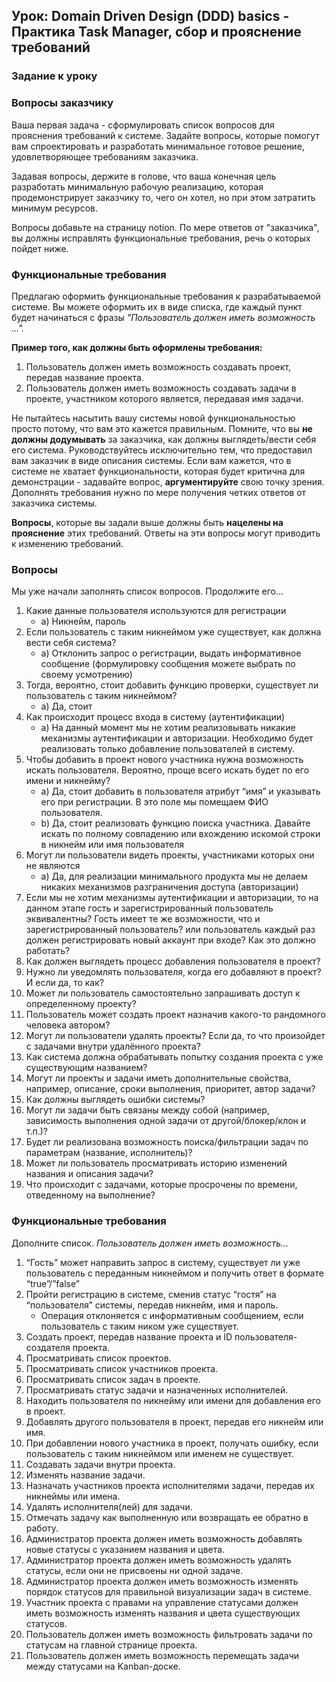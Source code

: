 ## Урок: **Domain Driven Design (DDD) basics - Практика Task Manager, сбор и прояснение требований**

### Задание к уроку

### Вопросы заказчику

Ваша первая задача - сформулировать список вопросов для прояснения требований к системе. Задайте вопросы, которые помогут вам спроектировать и разработать минимальное готовое решение, удовлетворяющее требованиям заказчика.

Задавая вопросы, держите в голове, что ваша конечная цель разработать минимальную рабочую реализацию, которая продемонстрирует заказчику то, чего он хотел, но при этом затратить минимум ресурсов.

Вопросы добавьте на страницу notion. По мере ответов от "заказчика", вы должны исправлять функциональные требования, речь о которых пойдет ниже.

### Функциональные требования

Предлагаю оформить функциональные требования к разрабатываемой системе. Вы можете оформить их в виде списка, где каждый пункт будет начинаться с фразы *"Пользователь должен иметь возможность ...".*

**Пример того, как должны быть оформлены требования:**

1. Пользователь должен иметь возможность cоздавать проект, передав название проекта.
2. Пользователь должен иметь возможность cоздавать задачи в проекте, участником которого является, передавая имя задачи.

Не пытайтесь насытить вашу системы новой функциональностью просто потому, что вам это кажется правильным. Помните, что вы **не должны додумывать** за заказчика, как должны выглядеть/вести себя его система. Руководствуйтесь исключительно тем, что предоставил вам заказчик в виде описания системы. Если вам кажется, что в системе не хватает функциональности, которая будет критична для демонстрации - задавайте вопрос, **аргументируйте** свою точку зрения. Дополнять требования нужно по мере получения четких ответов от заказчика системы.

**Вопросы**, которые вы задали выше должны быть **нацелены на прояснение** этих требований. Ответы на эти вопросы могут приводить к изменению требований.

### Вопросы

Мы уже начали заполнять список вопросов. Продолжите его…

1. Какие данные пользователя используются для регистрации
    - a) Никнейм, пароль
2. Если пользователь с таким никнеймом уже существует, как должна вести себя система?
    - a) Отклонить запрос о регистрации, выдать информативное сообщение (формулировку сообщения можете выбрать по своему усмотрению)
3. Тогда, вероятно, стоит добавить функцию проверки, существует ли пользователь с таким никнеймом?
    - a) Да, стоит
4. Как происходит процесс входа в систему (аутентификации)
    - a) На данный момент мы не хотим реализовывать никакие механизмы аутентификации и авторизации. Необходимо будет реализовать только добавление пользователей в систему.
5. Чтобы добавить в проект нового участника нужна возможность искать пользователя. Вероятно, проще всего искать будет по его имени и никнейму?
    - a) Да, стоит добавить в пользователя атрибут “имя” и указывать его при регистрации. В это поле мы помещаем ФИО пользователя.
    - b) Да, стоит реализовать функцию поиска участника. Давайте искать по полному совпадению или вхождению искомой строки в никнейм или имя пользователя
6. Могут ли пользователи видеть проекты, участниками которых они не являются
    - a) Да, для реализации минимального продукта мы не делаем никаких механизмов разграничения доступа (авторизации)
7. Если мы не хотим механизмы аутентификации и авторизации, то на данном этапе гость и зарегистрированный пользователь эквивалентны? Гость имеет те же возможности, что и зарегистрированный пользователь? или пользователь каждый раз должен регистрировать новый аккаунт при входе? Как это должно работать?
8. Как должен выглядеть процесс добавления пользователя в проект?
9. Нужно ли уведомлять пользователя, когда его добавляют в проект? И если да, то как?
10. Может ли пользователь самостоятельно запрашивать доступ к определенному проекту?
11. Пользователь может создать проект назначив какого-то рандомного человека автором?
12. Могут ли пользователи удалять проекты? Если да, то что произойдет с задачами внутри удалённого проекта?
13. Как система должна обрабатывать попытку создания проекта с уже существующим названием?
14. Могут ли проекты и задачи иметь дополнительные свойства, например, описание, сроки выполнения, приоритет, автор задачи?
15. Как должны выглядеть ошибки системы?
16. Могут ли задачи быть связаны между собой (например, зависимость выполнения одной задачи от другой/блокер/клон и т.п.)?
17. Будет ли реализована возможность поиска/фильтрации задач по параметрам (название, исполнитель)?
18. Может ли пользователь просматривать историю изменений названия и описания задачи?
19. Что происходит с задачами, которые просрочены по времени, отведенному на выполнение?

### Функциональные требования

Дополните список. *Пользователь должен иметь возможность…*

1. “Гость” может направить запрос в систему, существует ли уже пользователь с переданным никнеймом и получить ответ в формате “true”/”false”
2. Пройти регистрацию в системе, сменив статус “гостя” на “пользователя” системы, передав никнейм, имя и пароль.
    - Операция отклоняется с информативным сообщением, если пользователь с таким ником уже существует.
3. Создать проект, передав название проекта и ID пользователя-создателя проекта.
4. Просматривать список проектов.
5. Просматривать список участников проекта.
6. Просматривать список задач в проекте.
7. Просматривать статус задачи и назначенных исполнителей.
8. Находить пользователя по никнейму или имени для добавления его в проект.
9. Добавлять другого пользователя в проект, передав его никнейм или имя.
10. При добавлении нового участника в проект, получать ошибку, если пользователь с таким никнеймом или именем не существует.
11. Создавать задачи внутри проекта.
12. Изменять название задачи.
13. Назначать участников проекта исполнителями задачи, передав их никнеймы или имена.
14. Удалять исполнителя(лей) для задачи.
15. Отмечать задачу как выполненную или возвращать ее обратно в работу.
16. Администратор проекта должен иметь возможность добавлять новые статусы с указанием названия и цвета.
17. Администратор проекта должен иметь возможность удалять статусы, если они не присвоены ни одной задаче.
18. Администратор проекта должен иметь возможность изменять порядок статусов для правильной визуализации задач в системе.
19. Участник проекта с правами на управление статусами должен иметь возможность изменять названия и цвета существующих статусов.
20. Пользователь должен иметь возможность фильтровать задачи по статусам на главной странице проекта.
21. Пользователь должен иметь возможность перемещать задачи между статусами на Kanban-доске.